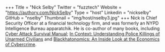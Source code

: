 +++
Title = "Nick Selby"
Twitter = "fuzztech"
Website = "https://authory.com/NickSelby"
Type = "host"
Linkedin = "nickselby"
GitHub = "nselby"
Thumbnail = "img/host/nselby3.jpg"
+++
Nick is Chief Security Officer at a financial technology firm, and was formerly an NYPD Intelligence Bureau apparatchik. He is co-author of many books, including [Cyber Attack Survival Manual](https://www.amazon.com/Cyber-Attack-Survival-Manual-Apocalypse/dp/1681886545/ref=sr_1_2); [In Context: Understanding Police Killings of Unarmed Civilians](https://www.amazon.com/Context-Understanding-Killings-Unarmed-Civilians/dp/0980181704/ref=sr_1_3?dchild=1&qid=1618257220&) and [Blackhatonomics: An Inside Look at the Economics of Cybercrime](https://www.amazon.com/Blackhatonomics-Inside-Look-Economics-Cybercrime-ebook/dp/B00AMZZQW0/ref=sr_1_6?dchild=1&qid=1618257220). 